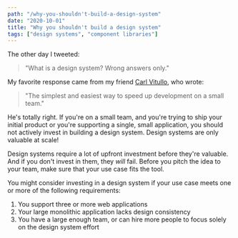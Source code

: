 ```yaml
---
path: "/why-you-shouldn't-build-a-design-system"
date: "2020-10-01"
title: "Why you shouldn't build a design system"
tags: ["design systems", "component libraries"]
---
```


The other day I tweeted:

> "What is a design system? Wrong answers only."

My favorite response came from my friend [Carl Vitullo](https://blog.vcarl.com/), who wrote:

> "The simplest and easiest way to speed up development on a small team."

He's totally right. If you're on a small team, and you're trying to ship your initial product or you're supporting a single, small application, you should not actively invest in building a design system. Design systems are only valuable at scale!

Design systems require a lot of upfront investment before they're valuable. And if you don't invest in them, they _will_ fail. Before you pitch the idea to your team, make sure that your use case fits the tool.

You might consider investing in a design system if your use case meets one or more of the following requirements:

1. You support three or more web applications
2. Your large monolithic application lacks design consistency
3. You have a large enough team, or can hire more people to focus solely on the design system effort
